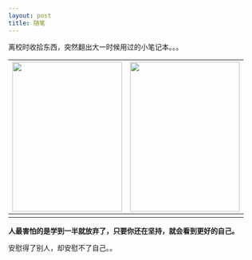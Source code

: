 ```yaml
---
layout: post
title: 随笔
---
```

离校时收拾东西，突然翻出大一时候用过的小笔记本。。。

|  <img width="220px" height="300px" src="https://i.screenshot.net/s/0j748i9">| <img width="220px" height="300px" src="https://i.screenshot.net/s/ee7x5so"> |
|--|--|
|  |  |

**人最害怕的是学到一半就放弃了，只要你还在坚持，就会看到更好的自己。**

安慰得了别人，却安慰不了自己。。

